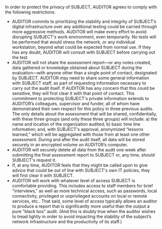 In order to protect the privacy of SUBJECT, AUDITOR agrees to comply with the following restrictions:

  * AUDITOR commits to prioritizing the stability and integrity of SUBJECT’s digital infrastructure over any additional testing could be carried through more aggressive methods. AUDITOR will make every effort to avoid disrupting SUBJECT's work environment, even temporarily. No tests will be performed that would stress the network, or any individual workstation, beyond what could be expected from normal use. If they has any doubt, AUDITOR will consult with SUBJECT before carrying out the test.
  * AUDITOR will not share the assessment report—or any notes created, data gathered or knowledge obtained about SUBJECT during the evaluation—with anyone other than a single point of contact, designated by SUBJECT. AUDITOR may need to share some general information with SUBJECT staff, as part of requesting information necessary to carry out the audit itself. If AUDITOR has any concern that this could be sensitive, they will first clear it with that point of contact. This commitment to protecting SUBJECT's private information extends to AUDITOR’s colleagues, supervisor and funder, all of whom have demonstrated their own respect for this policy in three previous audits. The only details about the assessment that will be shared, confidentially, with these three groups (and only these three groups) will include: a) the name and location of the organization audited; b) basic time line information; and, with SUBJECT's approval, anonymized “lessons learned,” which will be aggregated with those from at least one other assessment. During and after the audit itself, all data will be stored securely in an encrypted volume on AUDITOR’s computer.
  * AUDITOR will securely delete all data from the audit one week after submitting the final assessment report to SUBJECT or, any time, should SUBJECT's request it.
  * If, at any time, AUDITOR feels that they might be called upon to give advice that could be out of line with SUBJECT's own IT policies, they will first clear it with SUBJECT.
  * AUDITOR will work with whatever level of access SUBJECT is comfortable providing. This includes access to staff members for brief "interviews," as well as more technical access, such as passwords, local connectivity, privileged or unprivileged accounts on local or remote services, etc.. That said, some level of access typically allows an auditor to produce a report that is significantly more useful than the output a pure "black box" audit. (And this is doubly true when the auditor wishes to tread lightly in order to avoid impacting the stability of the subject’s network infrastructure and the productivity of its staff.)
